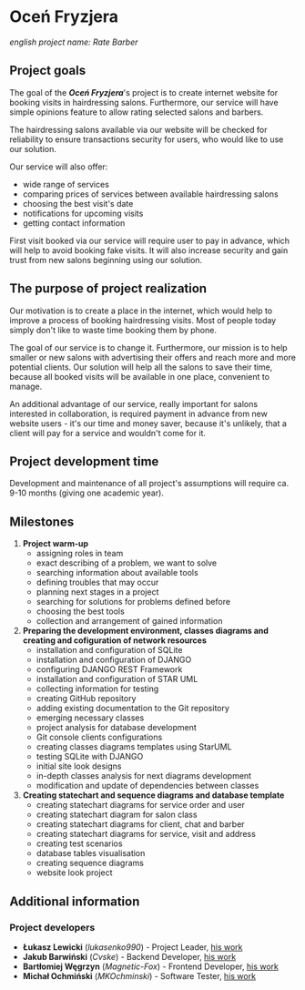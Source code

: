 # Oceń Fryzjera
_english project name: Rate Barber_

## Project goals

The goal of the ***Oceń Fryzjera***'s project is to create internet website for booking visits in hairdressing salons. Furthermore, our service will have simple opinions feature to allow rating selected salons and barbers.

The hairdressing salons available via our website will be checked for reliability to ensure transactions security for users, who would like to use our solution. 

Our service will also offer:
- wide range of services
- comparing prices of services between available hairdressing salons
- choosing the best visit's date
- notifications for upcoming visits
- getting contact information

First visit booked via our service will require user to pay in advance, which will help to avoid booking fake visits.
It will also increase security and gain trust from new salons beginning using our solution.

## The purpose of project realization

Our motivation is to create a place in the internet, which would help to improve a process of booking hairdressing visits. Most of people today simply don't like to waste time booking them by phone.

The goal of our service is to change it. Furthermore, our mission is to help smaller or new salons with advertising their offers and reach more and more potential clients.
Our solution will help all the salons to save their time, because all booked visits will be available in one place, convenient to manage.

An additional advantage of our service, really important for salons interested in collaboration, is required payment in advance from new website users - it's our time and money saver, because it's unlikely, that a client will pay for a service and wouldn't come for it.

## Project development time

Development and maintenance of all project's assumptions will require ca. 9-10 months (giving one academic year). 

## Milestones

1. **Project warm-up**
   - assigning roles in team
   - exact describing of a problem, we want to solve
   - searching information about available tools
   - defining troubles that may occur
   - planning next stages in a project
   - searching for solutions for problems defined before
   - choosing the best tools
   - collection and arrangement of gained information
2. **Preparing the development environment, classes diagrams and creating and cofiguration of network resources**
   - installation and configuration of SQLite
   - installation and configuration of DJANGO
   - configuring DJANGO REST Framework
   - installation and configuration of STAR UML
   - collecting information for testing
   - creating GitHub repository
   - adding existing documentation to the Git repository
   - emerging necessary classes
   - project analysis for database development
   - Git console clients configurations
   - creating classes diagrams templates using StarUML
   - testing SQLite with DJANGO
   - initial site look designs
   - in-depth classes analysis for next diagrams development
   - modification and update of dependencies between classes
3. **Creating statechart and sequence diagrams and database template**
   - creating statechart diagrams for service order and user
   - creating statechart diagram for salon class
   - creating statechart diagrams for client, chat and barber
   - creating statechart diagrams for service, visit and address
   - creating test scenarios
   - database tables visualisation
   - creating sequence diagrams
   - website look project

## Additional information

### Project developers

- **Łukasz Lewicki** (*lukasenko990*) - Project Leader, [his work](https://ukasz99.atlassian.net/jira/software/projects/OF/boards/1/roadmap?assignee=5f93cfab19376b00759f8313)
- **Jakub Barwiński** (*Cvske*) - Backend Developer, [his work](https://ukasz99.atlassian.net/jira/software/projects/OF/boards/1/roadmap?assignee=5f955b0f8405b100772c1264)
- **Bartłomiej Węgrzyn** (*Magnetic-Fox*) - Frontend Developer, [his work](https://ukasz99.atlassian.net/jira/software/projects/OF/boards/1/roadmap?assignee=5f86f8b9ecee350069fb6997)
- **Michał Ochmiński** (*MKOchminski*) - Software Tester, [his work](https://ukasz99.atlassian.net/jira/software/projects/OF/boards/1/roadmap?assignee=5f86f88606d16d006fa1a0c2)
